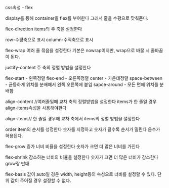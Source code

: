 css속성 - flex

display를 통해 container을 flex를 부여한다
그래서 줄을 수평으로 맞춰준다.

flex-direction
items의 주 축을 설정한다

row-수평축으로 표시
column-수직축으로 표시

flex-wrap
여러 줄 묶음을 설정한다
기본은 nowrap이지만, wrap으로 바꿀 시 줄바꿈이 된다.

justify-content
주 축의 정렬 방법을 설정한다

flex-start - 왼쪽정렬
flex-end - 오른쪽정렬
center - 가운데정렬
space-between - 균등하게 위치를 분배해서 왼쪽 오른쪽에 붙임
sapce-around - 모든 면에 위치를 분배함

align-content //여러줄일때
교차 축의 정렬방법을 설정한다
items가 한 줄일 경우 align-items속성을 사용해야한다

align-items// 한 줄일 경우에
교차 축에서 items의 정렬 방법을 설정한다

order
item의 순서를 성정한다
숫자를 지정하고 숫자가 클수록 순서가 밀린다
음수가 허용된다.

flex-grow
증가 너비 비율을 설정한다
숫자가 크면 더 많은 너비를 가진다

flex-shrink
감소하는 너비의 비율을 설정한다
숫자가 크면 더 많은 너비가 감소한다
grow랑 반대

flex-basis
값이 auto일 경운 width, height등의 속성으로 너비를 설정할 수 있다.
단위 값이 주어질 경우 설정할 수 없다.
